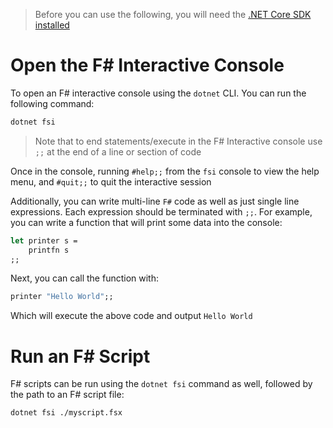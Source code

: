 > Before you can use the following, you will need the [.NET Core SDK installed](https://dotnet.microsoft.com/download)   

# Open the F# Interactive Console

To open an F# interactive console using the `dotnet` CLI. You can run the following command:

```sh
dotnet fsi
```

> Note that to end statements/execute in the F# Interactive console use `;;` at the end of a line or section of code


Once in the console, running `#help;;` from the `fsi` console to view the help menu, and `#quit;;` to quit the interactive session

Additionally, you can write multi-line `F#` code as well as just single line expressions. Each expression should be terminated with `;;`. For example, you can write a function that will print some data into the console:

```fs
let printer s =
    printfn s
;;
```

Next, you can call the function with:

```fs
printer "Hello World";;
```

Which will execute the above code and output `Hello World`

# Run an F# Script

F# scripts can be run using the `dotnet fsi` command as well, followed by the path to an F# script file:

```sh
dotnet fsi ./myscript.fsx
```